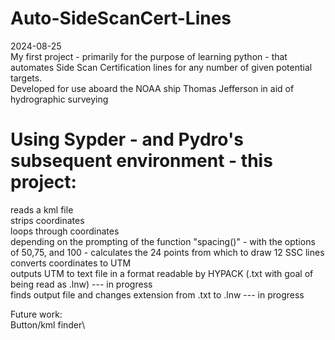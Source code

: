 # Auto-SideScanCert-Lines
2024-08-25\
My first project - primarily for the purpose of learning python - that automates Side Scan Certification lines for any number of given potential targets.\
Developed for use aboard the NOAA ship Thomas Jefferson in aid of hydrographic surveying 

# Using Sypder - and Pydro's subsequent environment - this project:
  reads a kml file\
  strips coordinates\
  loops through coordinates\
    depending on the prompting of the function "spacing()" - with the options of 50,75, and 100 - calculates the 24 points from which to draw 12 SSC lines\
    converts coordinates to UTM\
  outputs UTM to text file in a format readable by HYPACK (.txt with goal of being read as .lnw) --- in progress\
  finds output file and changes extension from .txt to .lnw --- in progress

  Future work:\
  Button/kml finder\
  

